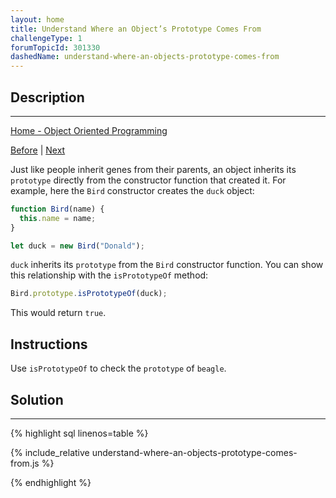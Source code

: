 ```yaml
---
layout: home
title: Understand Where an Object’s Prototype Comes From
challengeType: 1
forumTopicId: 301330
dashedName: understand-where-an-objects-prototype-comes-from
---
```


<div class="row">
<div class="columnStmt" markdown="1">

## Description
------

[Home - Object Oriented Programming](./README.md)

[Before](./remember-to-set-the-constructor-property-when-changing-the-prototype.md)  | [Next](./understand-the-prototype-chain.md) 

Just like people inherit genes from their parents, an object inherits its `prototype` directly from the constructor function that created it. For example, here the `Bird` constructor creates the `duck` object:

```js
function Bird(name) {
  this.name = name;
}

let duck = new Bird("Donald");
```

`duck` inherits its `prototype` from the `Bird` constructor function. You can show this relationship with the `isPrototypeOf` method:

```js
Bird.prototype.isPrototypeOf(duck);
```

This would return `true`.

##  Instructions 

Use `isPrototypeOf` to check the `prototype` of `beagle`.

</div>
<div class="columnSol" markdown="1">

## Solution
------

{% highlight sql linenos=table %}

{% include_relative understand-where-an-objects-prototype-comes-from.js %}

{% endhighlight %}

</div>
</div>

